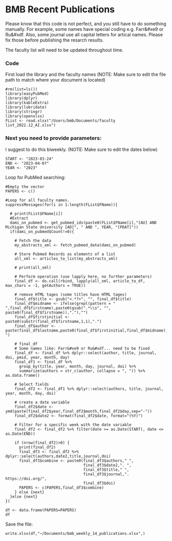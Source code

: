 # BMB Recent Publications

Please know that this code is not perfect, and you still have to do something manually. For example, some names have special coding e.g. Farr&#xe9 or Ru&#xdf. Also, some journal use all capital letters for artical names. Please fix those before publishing the resarch results.

The faculty list will need to be updated throughout time.

### Code
First load the library and the faculty names (NOTE: Make sure to edit the file path to match where your document is located)
```
#rm(list=ls()) 
library(easyPubMed)
library(dplyr)
library(kableExtra)
library(lubridate)
library(stringr)
library(openxlsx)
FList <- read.xlsx("/Users/bmb/Documents/faculty list_2022.12_AI.xlsx")
```

### Next you need to provide parameters:
I suggest to do this biweekly. (NOTE: Make sure to edit the dates below)
```
START <- "2023-03-24"
END <- "2023-04-07"
YEAR <- "2023"
```

Loop for PubMed searching:
```
#Empty the vector
PAPERS <- c()

#Loop for all faculty names.
suppressMessages(for(i in 1:length(FList$FName)){
  
  # print(FList$FName[i])
  #Extract
  dami_on_pubmed <- get_pubmed_ids(paste0(FList$FName[i],"[AU] AND Michigan State University [AD]", " AND ", YEAR, "[PDAT]"))
  if(dami_on_pubmed$Count!=0){
    
    # Fetch the data
    my_abstracts_xml <- fetch_pubmed_data(dami_on_pubmed)
    
    # Store Pubmed Records as elements of a list
    all_xml <- articles_to_list(my_abstracts_xml)
    
    # print(all_xml)
    
    # Perform operation (use lapply here, no further parameters)
    final_df <- do.call(rbind, lapply(all_xml, article_to_df, max_chars = -1, getAuthors = TRUE))
    
    # remove HTML tages (some titles have HTML tages)
    final_df$title <- gsub("<.*?>", "", final_df$title)
    final_df$midname <- ifelse(grepl(pattern = " ",final_df$firstname),paste0(gsub(".*\\s", "", paste0(final_df$firstname)),"."),"")
    final_df$firstinitial <- paste0(substr(final_df$firstname,1,1),".")
    final_df$author <- paste(final_df$lastname,paste0(final_df$firstinitial,final_df$midname),sep=", ")
    
    # final_df
    # Some names like: Farr&#xe9 or Ru&#xdf... need to be fixed
    final_df <- final_df %>% dplyr::select(author, title, journal, doi, pmid, year, month, day)
    final_df1 <- final_df %>%
      group_by(title, year, month, day, journal, doi) %>%
      summarize(authors = str_c(author, collapse = ", ")) %>% as.data.frame()
    
    # Select fields
    final_df2 <- final_df1 %>% dplyr::select(authors, title, journal, year, month, day, doi)
    
    # create a date variable
    final_df2$date <- ymd(paste(final_df2$year,final_df2$month,final_df2$day,sep="-"))
    final_df2$date2 <- format(final_df2$date, format="(%Y)")
    
    # Filter for a specific week with the date variable
    final_df2 <- final_df2 %>% filter(date >= as.Date(START), date <= as.Date(END))
    
    if (nrow(final_df2)>0) {
      print(final_df2)
      final_df3 <- final_df2 %>% dplyr::select(authors,date2,title,journal,doi)
      final_df3$combine <- paste0(final_df3$authors," ",
                                  final_df3$date2,". ",
                                  final_df3$title," ",
                                  final_df3$journal,". https://doi.org/",
                                  final_df3$doi)
      PAPERS <- c(PAPERS,final_df3$combine)
    } else {next}
  }else {next}
})

df <- data.frame(PAPERS=PAPERS) 
df
```

Save the file:
```
write.xlsx(df,"~/Documents/bmb_weekly_14_publications.xlsx",)
```
